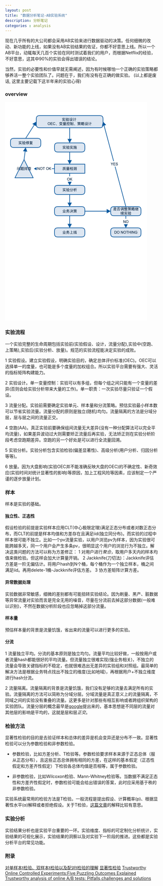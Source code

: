 ```yaml
---
layout: post
title: "数据分析笔记-AB实验系统"
description: 分析笔记
categories : analysis
---
```

现在几乎所有的大公司都会采用AB实验来进行数据驱动的决策。任何细微的改动、新功能的上线，如果没有AB实验结果的佐证，你都不好意思上线。所以一个AB平台，动辄每天几百个实验在同时测试着我们的用户，而根据Netflix的经验，不好意思，这其中90%的实验会得出错误的结论。
<!-- more -->
当然，实验的必要性和价值早就无需阐述，因为有时候哪怕一个正确的实验策略都够养活一整个实验团队了。问题在于，我们有没有在正确的做实验。
(以上都是废话, 这里主要记载下这半年来的实验心得)

### overview
![note](/images/note/analysis/exp.png)<br>

### 实验流程
一个实验完整的生命周期包括实验前(实验假设、设计，流量分配),实验中(空跑、上策略),实验后(实验分析、放量)。规范的实验流程能决定实验的成败。

1 实验假设。建立实验假设，明确实验目的，确定总体评价标准(OEC)。OEC可以选择单一的度量，也可能是多个度量的加权组合。所以实验平台需要有强大、灵活的指标矩阵构建能力。

2 实验设计。单一变量控制：实验可以有多组，但每个组之间只能有一个变量的差异(否则会给实验分析带来大量的工作)。单一职责：一次实验尽量只验证一个假设。

3 流量分配。实验前需要确定实验单元、样本量和分流策略。预估实验最小样本数可以节省实验流量。流量分配的原则是独立(随机)均匀。流量隔离的方法是分域分层，层与层之间的流量正交。

4 空跑(AA)。真正实验前要确保组间流量无大差异(没有一种分配算法可以完全平均流量)，如果差异波动过大则需要矫正流量后再实验，无法矫正则在实验分析阶段考虑空跑期差异。空跑的另一个好处是可以进行全流量回溯。

5 实验分析。实验分析包含实验检验(偏差显著性)、高级分析(用户分析、归因分析等等)。

6 放量。因为大盘影响(实验OEC并不能准确反映大盘的OEC)的不确定性、新奇效应(实验时间对统计显著性的影响)等原因，加上工程风险等因素，应该制定一个严谨的逐步放量计划。

### 样本
样本是实验的基础。

#### 独立性、正态性
假设检验的前提是实验样本应用CLT(中心极限定理)满足正态分布或者对数正态分布，而CLT的前提是样本均值和方差存在且满足iid(独立同分布)。而实验的过程中样本很可能不独立。比如一个pv流量实验，以用户浏览pv为样本，因为实验很可能跨越多天，同一个用户会产生多条pv，很明显这个用户的浏览行为不独立。解决这类问题的方法可以称为方差修正：
1 对用户进行*聚合*，取用户多天内的样本均值来做检验。但这样会加大计算量开销。
2 Jackknife(刀切法)：Jackknife评估方差是一阶无偏估计。将用户hash到N个桶，每个桶作为一个独立样本，桶之间满足iid。再用delete-1桶-Jackknife评估方差。
3 协方差矩阵计算方差。

#### 异常数据处理
实验数据非常敏感，细微的差别都有可能扭转实验结论。因为刷量、黑产、脏数据等异常流量对实验而言是完全无用的噪音，尽量在分流前去掉这部分数据(一般难以识别)，不然在数据分析阶段也应忽略掉这部分流量。

#### 样本量
预估样本量的背景是流量饥饿，省出来的流量可以进行更多的实验。

#### 分流

1 流量独立平均。分流的基本原则是独立均匀。流量平均比较好做，一般按用户或者流量hash都能很好的平均流量。但流量独立很难实现(强业务相关)，不独立的流量会导致关键指标的不稳定，也就很难选出无差异的实验组和对照组。最简单的解决方法是根据业务特点找出不独立的维度(比如地域)，再根据用户+不独立维度进行hash分流。

2 流量隔离。流量隔离的背景是流量饥饿，我们没有足够的流量去满足所有的实验。流量隔离的方法可以简称为分域分层。分域流量是真正意义上的流量隔离，不同域之间的实验没有重叠的流量。这更多是针对那些有相互影响或者跨组织架构的实验团队。流量分层的概念最早是[google](https://static.googleusercontent.com/media/research.google.com/zh-CN//pubs/archive/36500.pdf)提出来的，基本思想是不同层的流量对其他层的影响是平均的，这就是层和层*正交*。

### 检验方法
显著性检验的目的是去验证样本和总体的差异是机会变异还是分布不一致。显著性检验可以分为参数检验和非参数检验。

- 参数检验，比如方差分析、T检验等。参数检验要求样本来源于正态总体（服从正态分布），且这些正态总体拥有相同的方差，在这样的基本假定（正态性假定和方差齐性假定）下检验各总体均值是否相等，属于参数检验。

- 非参数检验，比如Wilcoxon检验、Mann-Whitney检验等。当数据不满足正态性和方差齐性假定时，参数检验可能会给出错误的答案，此时应采用基于秩的非参数检验。

实验系统最常用的检验方法是T检验。一般流程是提出假设、计算概率(p)、根据显著性水平(α)解释或者拒绝假设。关于T检验，[这篇文章](https://zhuanlan.zhihu.com/p/43039362)的解释比较有意思。

### 实验分析
实验结果分析也是实验平台重要的一环。实验维度、指标的可定制化分析统计，实验结果的可视化展示，实验结果的洞察以及对实验下一阶段的推进。这些都是实验分析平台的常见功能。

### 附录
[对单样本t检验、双样本t检验以及配对t检验的理解](https://zhuanlan.zhihu.com/p/43039362)
[显著性检验](https://www.cnblogs.com/hdu-zsk/p/6293721.html)
[Trustworthy Online Controlled Experiments:Five Puzzling Outcomes Explained](https://www.exp-platform.com/Documents/puzzlingOutcomesInControlledExperiments.pdf)
[Trustworthy analysis of online A/B tests: Pitfalls,challenges and solutions](http://alexdeng.github.io/public/files/WSDM2017draft.pdf)